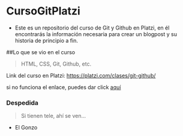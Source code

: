 # CursoGitPlatzi

- Este es un repositorio del curso de Git y Github en Platzi, en él encontrarás la información necesaria para crear un blogpost y su historia de principio a fin.

##Lo que se vio en el curso
> HTML, CSS, Git, Github, etc.

Link del curso en Platzi:
https://platzi.com/clases/git-github/

si no funciona el enlace, puedes dar click [aquí](https://platzi.com/clases/git-github/ "aquí")

### Despedida

> Si tienen tele, ahí se ven...
  - El Gonzo

